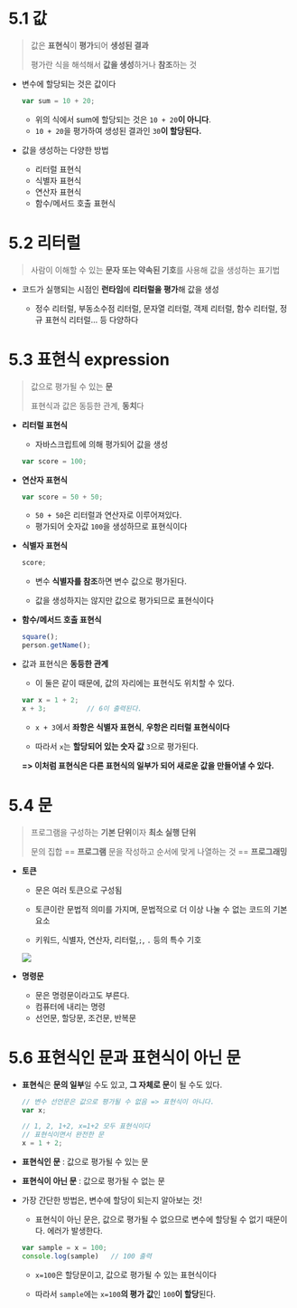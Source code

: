 # 5.1 값

> 값은 **표현식**이 **평가**되어 **생성된 결과**
> 
> 평가란 식을 해석해서 **값을 생성**하거나 **참조**하는 것

- 변수에 할당되는 것은 값이다
  
  ```javascript
  var sum = 10 + 20;
  ```
  
  - 위의 식에서 sum에 할당되는 것은 `10 + 20`**이 아니다**.
  - `10 + 20`을 평가하여 생성된 결과인 `30`**이 할당된다.**

- 값을 생성하는 다양한 방법
  
  - 리터럴 표현식
  - 식별자 표현식
  - 연산자 표현식
  - 함수/메서드 호출 표현식

# 5.2 리터럴

> 사람이 이해할 수 있는 **문자 또는 약속된 기호**를 사용해 값을 생성하는 표기법

- 코드가 실행되는 시점인 **런타임**에 **리터럴을 평가**해 값을 생성
  
  - 정수 리터럴, 부동소수점 리터럴, 문자열 리터럴, 객제 리터럴, 함수 리터럴, 정규 표현식 리터럴... 등 다양하다

# 5.3 표현식 expression

> 값으로 평가될 수 있는 **문**
> 
> 표현식과 값은 동등한 관계, **동치**다

- **리터럴 표현식**
  
  - 자바스크립트에 의해 평가되어 값을 생성
  
  ```javascript
  var score = 100;
  ```

- **연산자 표현식**
  
  ```javascript
  var score = 50 + 50;
  ```
  
  - `50 + 50`은 리터럴과 연산자로 이루어져있다.
  - 평가되어 숫자값 `100`을 생성하므로 표현식이다

- **식별자 표현식**
  
  ```javascript
  score;
  ```
  
  - 변수 **식별자를 참조**하면 변수 값으로 평가된다.
  
  - 값을 생성하지는 않지만 값으로 평가되므로 표현식이다

- **함수/메서드 호출 표현식**
  
  ```javascript
  square();
  person.getName();
  ```

- 값과 표현식은 **동등한 관계**
  
  - 이 둘은 같이 때문에, 값의 자리에는 표현식도 위치할 수 있다.
  
  ```javascript
  var x = 1 + 2;
  x + 3;          // 6이 출력된다.
  ```
  
  - `x + 3`에서 **좌항은 식별자 표현식**, **우항은 리터럴 표현식이다**
  
  - 따라서 `x`는 **할당되어 있는 숫자 값** `3`으로 평가된다.
  
  **=> 이처럼 표현식은 다른 표현식의 일부가 되어 새로운 값을 만들어낼 수 있다.**

# 5.4 문

> 프로그램을 구성하는 **기본 단위**이자 **최소 실행 단위**
> 
> 문의 집합 == **프로그램**
> 문을 작성하고 순서에 맞게 나열하는 것 == **프로그래밍**

- **토큰**
  
  - 문은 여러 토큰으로 구성됨
  
  - 토큰이란 문법적 의미를 가지며, 문법적으로 더 이상 나눌 수 없는 코드의 기본 요소
  
  - 키워드, 식별자, 연산자, 리터럴,`;`, `.` 등의 특수 기호
  
  ![](https://velog.velcdn.com/images/whow1101/post/9bb4b23f-641f-497c-aedf-85a82ded362e/image.png)

- **명령문**
  
  - 문은 명령문이라고도 부른다.
  - 컴퓨터에 내리는 명령
  - 선언문, 할당문, 조건문, 반복문

# 5.6 표현식인 문과 표현식이 아닌 문

- **표현식**은 **문의 일부**일 수도 있고, **그 자체로 문**이 될 수도 있다.
  
  ```javascript
  // 변수 선언문은 값으로 평가될 수 없음 => 표현식이 아니다.
  var x;
  
  // 1, 2, 1+2, x=1+2 모두 표현식이다
  // 표현식이면서 완전한 문
  x = 1 + 2;
  ```

- **표현식인 문** : 값으로 평가될 수 있는 문

- **표현식이 아닌 문** : 값으로 평가될 수 없는 문

- 가장 간단한 방법은, 변수에 할당이 되는지 알아보는 것!
  
  - 표현식이 아닌 문은, 값으로 평가될 수 없으므로 변수에 할당될 수 없기 때문이다. 에러가 발생한다.
  
  ```javascript
  var sample = x = 100;
  console.log(sample)   // 100 출력
  ```
  
  - `x=100`은 할당문이고, 값으로 평가될 수 있는 표현식이다
  
  - 따라서 `sample`에는 `x=100`**의 평가 값**인 `100`**이 할당**된다.